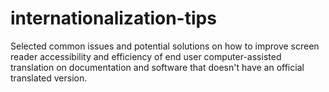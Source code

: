 # internationalization-tips
Selected common issues and potential solutions on how to improve screen reader accessibility and efficiency of end user computer-assisted translation on documentation and software that doesn't have an official translated version.
